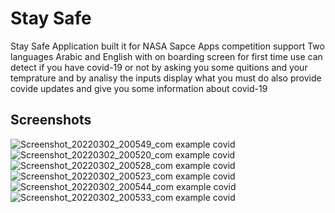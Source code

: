 # Stay Safe

Stay Safe Application built it for NASA Sapce Apps competition
support Two languages Arabic and English with on boarding screen for first time use 
can detect if you have covid-19 or not by asking you some quitions and your temprature
and by analisy the inputs display what you must do 
also provide covide updates and give you some information about covid-19


## Screenshots

![Screenshot_20220302_200549_com example covid](https://user-images.githubusercontent.com/78311079/170891947-43327da7-18a9-4a2a-ab17-111a71fed4f3.jpg)
![Screenshot_20220302_200520_com example covid](https://user-images.githubusercontent.com/78311079/170891948-1a791bdc-6954-4587-83e0-d11b987d4da4.jpg)
![Screenshot_20220302_200528_com example covid](https://user-images.githubusercontent.com/78311079/170891950-d9e6b882-ad77-436a-aa75-87620bdecf6a.jpg)
![Screenshot_20220302_200523_com example covid](https://user-images.githubusercontent.com/78311079/170891952-52c6e956-ff6f-4379-a189-afb1c03f6840.jpg)
![Screenshot_20220302_200544_com example covid](https://user-images.githubusercontent.com/78311079/170891953-049dfff9-ffef-4ec7-998e-7aa98e042bcf.jpg)
![Screenshot_20220302_200533_com example covid](https://user-images.githubusercontent.com/78311079/170891956-6ef758e3-182e-4af2-8052-f2756975e021.jpg)
